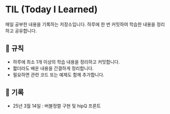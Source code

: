 # TIL (Today I Learned)

매일 공부한 내용을 기록하는 저장소입니다. 하루에 한 번 커밋하여 학습한 내용을 정리하고 공유합니다.

## 📌 규칙
- 하루에 최소 1개 이상의 학습 내용을 정리하고 커밋합니다.
- 짧더라도 배운 내용을 간결하게 정리합니다.
- 필요하면 관련 코드 또는 예제도 함께 추가합니다.

## 📝 기록
- 25년 3월 14일 : 버블정렬 구현 및 hipQ 프론트
